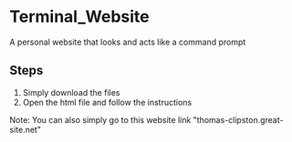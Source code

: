 # Terminal_Website
A personal website that looks and acts like a command prompt

Steps
-----
1. Simply download the files
2. Open the html file and follow the instructions

Note: You can also simply go to this website link "thomas-clipston.great-site.net"

